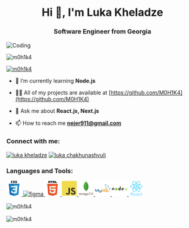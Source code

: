 <h1 align="center">Hi 👋, I'm Luka Kheladze</h1>
<h3 align="center">Software Engineer from Georgia</h3>

<img align="center" alt="Coding" width="300" src= "https://i.pinimg.com/originals/16/fe/7e/16fe7e7fb6eebb3087b6dc418748ee56.gif"/>
<p align="left"> <img src="https://komarev.com/ghpvc/?username=m0h1k4&label=Profile%20views&color=0e75b6&style=flat" alt="m0h1k4" /> </p>

<p align="left"> <a href="https://github.com/ryo-ma/github-profile-trophy"><img src="https://github-profile-trophy.vercel.app/?username=m0h1k4" alt="m0h1k4" /></a> </p>

- 🌱 I’m currently learning **Node.js**

- 👨‍💻 All of my projects are available at [https://github.com/M0H1K4](https://github.com/M0H1K4)

- 💬 Ask me about **React.js, Next.js**

- 📫 How to reach me **nejer911@gmail.com**

<h3 align="left">Connect with me:</h3>
<p align="left">
<a href="https://linkedin.com/in/luka kheladze" target="blank"><img align="center" src="https://raw.githubusercontent.com/rahuldkjain/github-profile-readme-generator/master/src/images/icons/Social/linked-in-alt.svg" alt="luka kheladze" height="30" width="40" /></a>
<a href="https://fb.com/luka chakhunashvuli" target="blank"><img align="center" src="https://raw.githubusercontent.com/rahuldkjain/github-profile-readme-generator/master/src/images/icons/Social/facebook.svg" alt="luka chakhunashvuli" height="30" width="40" /></a>
</p>

<h3 align="left">Languages and Tools:</h3>
<p align="left"> <a href="https://www.w3schools.com/css/" target="_blank" rel="noreferrer"> <img src="https://raw.githubusercontent.com/devicons/devicon/master/icons/css3/css3-original-wordmark.svg" alt="css3" width="40" height="40"/> </a> <a href="https://www.figma.com/" target="_blank" rel="noreferrer"> <img src="https://www.vectorlogo.zone/logos/figma/figma-icon.svg" alt="figma" width="40" height="40"/> </a> <a href="https://www.w3.org/html/" target="_blank" rel="noreferrer"> <img src="https://raw.githubusercontent.com/devicons/devicon/master/icons/html5/html5-original-wordmark.svg" alt="html5" width="40" height="40"/> </a> <a href="https://developer.mozilla.org/en-US/docs/Web/JavaScript" target="_blank" rel="noreferrer"> <img src="https://raw.githubusercontent.com/devicons/devicon/master/icons/javascript/javascript-original.svg" alt="javascript" width="40" height="40"/> </a> <a href="https://www.mongodb.com/" target="_blank" rel="noreferrer"> <img src="https://raw.githubusercontent.com/devicons/devicon/master/icons/mongodb/mongodb-original-wordmark.svg" alt="mongodb" width="40" height="40"/> </a> <a href="https://www.mysql.com/" target="_blank" rel="noreferrer"> <img src="https://raw.githubusercontent.com/devicons/devicon/master/icons/mysql/mysql-original-wordmark.svg" alt="mysql" width="40" height="40"/> </a> <a href="https://nodejs.org" target="_blank" rel="noreferrer"> <img src="https://raw.githubusercontent.com/devicons/devicon/master/icons/nodejs/nodejs-original-wordmark.svg" alt="nodejs" width="40" height="40"/> </a> <a href="https://reactjs.org/" target="_blank" rel="noreferrer"> <img src="https://raw.githubusercontent.com/devicons/devicon/master/icons/react/react-original-wordmark.svg" alt="react" width="40" height="40"/> </a> </p>

<p><img align="center" src="https://github-readme-stats.vercel.app/api/top-langs?username=m0h1k4&show_icons=true&locale=en&layout=compact" alt="m0h1k4" /></p>

<p><img align="center" src="https://github-readme-streak-stats.herokuapp.com/?user=m0h1k4&" alt="m0h1k4" /></p>
